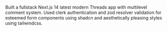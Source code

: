 Built a fullstack Next.js 14 latest modern Threads app with multilevel comment system. Used clerk authentication and zod resolver validation for esteemed form components using shadcn and  aesthetically pleasing styles using tailwindcss.
